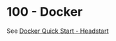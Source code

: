 # 100 - Docker

See [Docker Quick Start - Headstart](https://github.com/vanHeemstraSystems/docker-quick-start-headstart)
